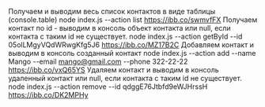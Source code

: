 Получаем и выводим весь список контактов в виде таблицы (console.table)
node index.js --action list https://ibb.co/swmvfFX
Получаем контакт по id - выводим в консоль объект контакта или null, если контакта с таким id не существует.
node index.js --action getById --id 05olLMgyVQdWRwgKfg5J6 https://ibb.co/MZ17B2C
Добавляем контакт и выводим в консоль созданный контакт
node index.js --action add --name Mango --email mango@gmail.com --phone 322-22-22 https://ibb.co/vxQ65YS
Удаляем контакт и выводим в консоль удаленный контакт или null, если контакта с таким id не существует.
node index.js --action remove --id qdggE76Jtbfd9eWJHrssH https://ibb.co/DK2MPHy